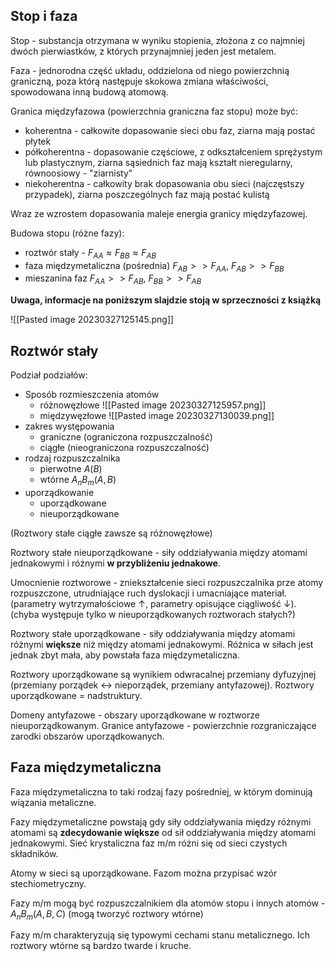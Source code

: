 ## Stop i faza

Stop - substancja otrzymana w wyniku stopienia, złożona z co najmniej dwóch pierwiastków, z których przynajmniej jeden jest metalem.

Faza - jednorodna część układu, oddzielona od niego powierzchnią graniczną, poza którą następuje skokowa zmiana właściwości, spowodowana inną budową atomową.

Granica międzyfazowa (powierzchnia graniczna faz stopu) może być:

- koherentna - całkowite dopasowanie sieci obu faz, ziarna mają postać płytek
- półkoherentna - dopasowanie częściowe, z odkształceniem sprężystym lub plastycznym, ziarna sąsiednich faz mają kształt nieregularny, równoosiowy - "ziarnisty"
- niekoherentna - całkowity brak dopasowania obu sieci (najczęstszy przypadek), ziarna poszczególnych faz mają postać kulistą

Wraz ze wzrostem dopasowania maleje energia granicy międzyfazowej.

Budowa stopu (różne fazy):

- roztwór stały - $F_{AA} \approx F_{BB} \approx F_{AB}$
- faza międzymetaliczna (pośrednia) $F_{AB}>>F_{AA},\ F_{AB}>>F_{BB}$
- mieszanina faz $F_{AA}>>F_{AB},\ F_{BB}>>F_{AB}$

**Uwaga, informacje na poniższym slajdzie stoją w sprzeczności z książką**

![[Pasted image 20230327125145.png]]


## Roztwór stały

Podział podziałów:

- Sposób rozmieszczenia atomów 
	- różnowęzłowe ![[Pasted image 20230327125957.png]]
	- międzywęzłowe ![[Pasted image 20230327130039.png]]
- zakres występowania
	- graniczne (ograniczona rozpuszczalność)
	- ciągłe (nieograniczona rozpuszczalność)
- rodzaj rozpuszczalnika
	- pierwotne $A(B)$
	- wtórne $A_nB_m(A,B)$
- uporządkowanie
	- uporządkowane
	- nieuporządkowane 

(Roztwory stałe ciągłe zawsze są różnowęzłowe)

Roztwory stałe nieuporządkowane - siły oddziaływania między atomami jednakowymi i różnymi **w przybliżeniu jednakowe**.

Umocnienie roztworowe - zniekształcenie sieci rozpuszczalnika prze atomy rozpuszczone, utrudniające ruch dyslokacji i umacniające materiał. (parametry wytrzymałościowe $\uparrow$, parametry opisujące ciągliwość $\downarrow$). (chyba występuje tylko w nieuporządkowanych roztworach stałych?)

Roztwory stałe uporządkowane - siły oddziaływania między atomami różnymi **większe** niż między atomami jednakowymi. Różnica w siłach jest jednak zbyt mała, aby powstała faza międzymetaliczna. 

Roztwory uporządkowane są wynikiem odwracalnej przemiany dyfuzyjnej (przemiany porządek $\leftrightarrow$ nieporządek, przemiany antyfazowej). Roztwory uporządkowane = nadstruktury. 

Domeny antyfazowe - obszary uporządkowane w roztworze nieuporządkowanym.
Granice antyfazowe - powierzchnie rozgraniczające zarodki obszarów uporządkowanych.  


## Faza międzymetaliczna

Faza międzymetaliczna to taki rodzaj fazy pośredniej, w którym dominują wiązania metaliczne.

Fazy międzymetaliczne powstają gdy siły oddziaływania między różnymi atomami są **zdecydowanie większe** od sił oddziaływania między atomami jednakowymi. Sieć krystaliczna faz m/m różni się od sieci czystych składników. 

Atomy w sieci są uporządkowane. Fazom można przypisać wzór stechiometryczny. 

Fazy m/m mogą być rozpuszczalnikiem dla atomów stopu i innych atomów - $A_nB_m (A,B,C)$ (mogą tworzyć roztwory wtórne)

Fazy m/m charakteryzują się typowymi cechami stanu metalicznego. Ich roztwory wtórne są bardzo twarde i kruche. 
